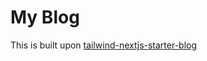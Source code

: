 # My Blog

This is built upon [tailwind-nextjs-starter-blog](https://github.com/timlrx/tailwind-nextjs-starter-blog)
